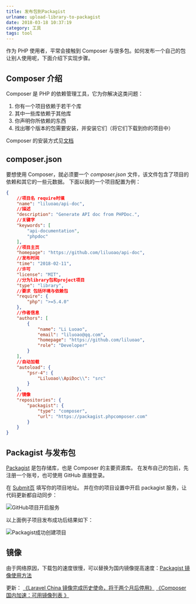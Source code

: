 ```yaml
---
title: 发布包到Packagist
urlname: upload-library-to-packagist
date: 2018-03-18 10:37:19
category: 工具
tags: tool
---
```


作为 PHP 使用者，平常会接触到 Composer 与很多包。如何发布一个自己的包让别人使用呢，下面介绍下实现步骤。

<!-- more -->

## Composer 介绍

Composer 是 PHP 的依赖管理工具，它为你解决这类问题：

1. 你有一个项目依赖于若干个库
2. 其中一些库依赖于其他库
3. 你声明你所依赖的东西
4. 找出哪个版本的包需要安装，并安装它们（将它们下载到你的项目中）

Composer 的安装方式见[文档](https://docs.phpcomposer.com/00-intro.html)

## composer.json

要想使用 Composer，就必须要一个 *composer.json* 文件，该文件包含了项目的依赖和其它的一些元数据。
下面以我的一个项目配置为例：

```json
{
    //项目名 require时填
    "name": "liluoao/api-doc",
    //描述
    "description": "Generate API doc from PHPDoc.",
    //关键字
    "keywords": [
        "api-documentation",
        "phpdoc"
    ],
    //项目主页
    "homepage": "https://github.com/liluoao/api-doc",
    //发布时间
    "time": "2018-02-11",
    //许可
    "license": "MIT",
    //分为library包和project项目
    "type": "library",
    //要求 包括环境与依赖包
    "require": {
        "php": ">=5.4.0"
    },
    //作者信息
    "authors": [
        {
            "name": "Li Luoao",
            "email": "liluoao@qq.com",
            "homepage": "https://github.com/liluoao",
            "role": "Developer"
        }
    ],
    //自动加载
    "autoload": {
        "psr-4": {
            "Liluoao\\ApiDoc\\": "src"
        }
    },
    //镜像
    "repositories": {
        "packagist": {
            "type": "composer",
            "url": "https://packagist.phpcomposer.com"
        }
    }
}
```

## Packagist 与发布包

[Packagist](https://packagist.org/) 是包存储库，也是 Composer 的主要资源库。
在发布自己的包前，先注册一个账号，也可使用 GitHub 直接登录。

在 [Submit页](https://packagist.org/packages/submit) 填写你的项目地址。
并在你的项目设置中开启 packagist 服务，让代码更新都自动同步：

![GitHub项目开启服务](/images/composer-setting.png)

以上面例子项目发布成功后结果如下：

![Packagist成功创建项目](/images/packagist-final.png)

## 镜像

由于网络原因，下载包的速度很慢，可以替换为国内镜像提高速度：[Packagist 镜像使用方法](https://pkg.phpcomposer.com/#how-to-use-packagist-mirror)

更新：
[《Laravel China 镜像完成历史使命，将于两个月后停用》](https://learnku.com/articles/30758)
[《Composer 国内加速：可用镜像列表 》](https://learnku.com/php/wikis/30594)

